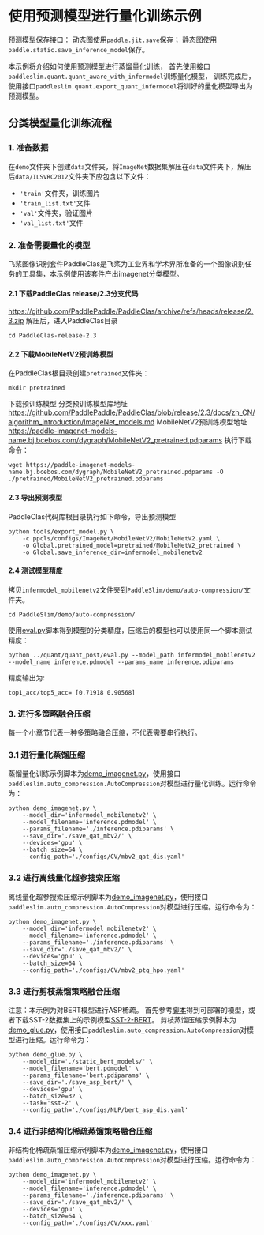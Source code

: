 # 使用预测模型进行量化训练示例

预测模型保存接口：
动态图使用``paddle.jit.save``保存；
静态图使用``paddle.static.save_inference_model``保存。

本示例将介绍如何使用预测模型进行蒸馏量化训练，
首先使用接口``paddleslim.quant.quant_aware_with_infermodel``训练量化模型，
训练完成后，使用接口``paddleslim.quant.export_quant_infermodel``将训好的量化模型导出为预测模型。

## 分类模型量化训练流程

### 1. 准备数据

在``demo``文件夹下创建``data``文件夹，将``ImageNet``数据集解压在``data``文件夹下，解压后``data/ILSVRC2012``文件夹下应包含以下文件：
- ``'train'``文件夹，训练图片
- ``'train_list.txt'``文件
- ``'val'``文件夹，验证图片
- ``'val_list.txt'``文件

### 2. 准备需要量化的模型

飞桨图像识别套件PaddleClas是飞桨为工业界和学术界所准备的一个图像识别任务的工具集，本示例使用该套件产出imagenet分类模型。
#### 2.1 下载PaddleClas release/2.3分支代码
<https://github.com/PaddlePaddle/PaddleClas/archive/refs/heads/release/2.3.zip>
解压后，进入PaddleClas目录
```
cd PaddleClas-release-2.3
```
#### 2.2 下载MobileNetV2预训练模型
在PaddleClas根目录创建``pretrained``文件夹：
```
mkdir pretrained
```

下载预训练模型
分类预训练模型库地址 <https://github.com/PaddlePaddle/PaddleClas/blob/release/2.3/docs/zh_CN/algorithm_introduction/ImageNet_models.md>
MobileNetV2预训练模型地址 <https://paddle-imagenet-models-name.bj.bcebos.com/dygraph/MobileNetV2_pretrained.pdparams>
执行下载命令：
```
wget https://paddle-imagenet-models-name.bj.bcebos.com/dygraph/MobileNetV2_pretrained.pdparams -O ./pretrained/MobileNetV2_pretrained.pdparams
```

#### 2.3 导出预测模型
PaddleClas代码库根目录执行如下命令，导出预测模型
```
python tools/export_model.py \
    -c ppcls/configs/ImageNet/MobileNetV2/MobileNetV2.yaml \
    -o Global.pretrained_model=pretrained/MobileNetV2_pretrained \
    -o Global.save_inference_dir=infermodel_mobilenetv2
```
#### 2.4 测试模型精度
拷贝``infermodel_mobilenetv2``文件夹到``PaddleSlim/demo/auto-compression/``文件夹。
```
cd PaddleSlim/demo/auto-compression/
```
使用[eval.py](../quant/quant_post/eval.py)脚本得到模型的分类精度，压缩后的模型也可以使用同一个脚本测试精度：
```
python ../quant/quant_post/eval.py --model_path infermodel_mobilenetv2 --model_name inference.pdmodel --params_name inference.pdiparams
```
精度输出为:
```
top1_acc/top5_acc= [0.71918 0.90568]
```

### 3. 进行多策略融合压缩

每一个小章节代表一种多策略融合压缩，不代表需要串行执行。

### 3.1 进行量化蒸馏压缩
蒸馏量化训练示例脚本为[demo_imagenet.py](./demo_imagenet.py)，使用接口``paddleslim.auto_compression.AutoCompression``对模型进行量化训练。运行命令为：
```
python demo_imagenet.py \
    --model_dir='infermodel_mobilenetv2' \
    --model_filename='inference.pdmodel' \
    --params_filename='./inference.pdiparams' \
    --save_dir='./save_qat_mbv2/' \
    --devices='gpu' \
    --batch_size=64 \
    --config_path='./configs/CV/mbv2_qat_dis.yaml'
```

### 3.2 进行离线量化超参搜索压缩
离线量化超参搜索压缩示例脚本为[demo_imagenet.py](./demo_imagenet.py)，使用接口``paddleslim.auto_compression.AutoCompression``对模型进行压缩。运行命令为：
```
python demo_imagenet.py \
    --model_dir='infermodel_mobilenetv2' \
    --model_filename='inference.pdmodel' \
    --params_filename='./inference.pdiparams' \
    --save_dir='./save_qat_mbv2/' \
    --devices='gpu' \
    --batch_size=64 \
    --config_path='./configs/CV/mbv2_ptq_hpo.yaml'
```

### 3.3 进行剪枝蒸馏策略融合压缩
注意：本示例为对BERT模型进行ASP稀疏。
首先参考[脚本](https://github.com/PaddlePaddle/PaddleNLP/tree/develop/examples/language_model/bert#%E9%A2%84%E6%B5%8B)得到可部署的模型，或者下载SST-2数据集上的示例模型[SST-2-BERT](https://paddle-qa.bj.bcebos.com/PaddleSlim_datasets/static_bert_models.tar.gz)。
剪枝蒸馏压缩示例脚本为[demo_glue.py](./demo_glue.py)，使用接口``paddleslim.auto_compression.AutoCompression``对模型进行压缩。运行命令为：
```
python demo_glue.py \
    --model_dir='./static_bert_models/' \
    --model_filename='bert.pdmodel' \
    --params_filename='bert.pdiparams' \
    --save_dir='./save_asp_bert/' \
    --devices='gpu' \
    --batch_size=32 \
    --task='sst-2' \
    --config_path='./configs/NLP/bert_asp_dis.yaml'
```

### 3.4 进行非结构化稀疏蒸馏策略融合压缩
非结构化稀疏蒸馏压缩示例脚本为[demo_imagenet.py](./demo_imagenet.py)，使用接口``paddleslim.auto_compression.AutoCompression``对模型进行压缩。运行命令为：
```
python demo_imagenet.py \
    --model_dir='infermodel_mobilenetv2' \
    --model_filename='inference.pdmodel' \
    --params_filename='./inference.pdiparams' \
    --save_dir='./save_qat_mbv2/' \
    --devices='gpu' \
    --batch_size=64 \
    --config_path='./configs/CV/xxx.yaml'
```
